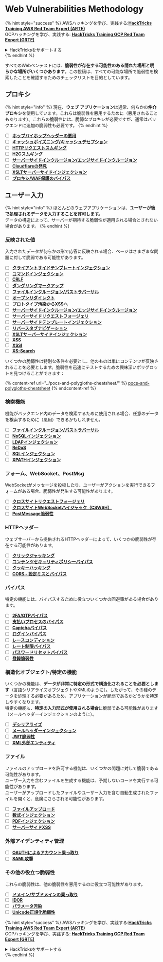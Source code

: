 # Web Vulnerabilities Methodology

{% hint style="success" %}
AWSハッキングを学び、実践する:<img src="/.gitbook/assets/arte.png" alt="" data-size="line">[**HackTricks Training AWS Red Team Expert (ARTE)**](https://training.hacktricks.xyz/courses/arte)<img src="/.gitbook/assets/arte.png" alt="" data-size="line">\
GCPハッキングを学び、実践する: <img src="/.gitbook/assets/grte.png" alt="" data-size="line">[**HackTricks Training GCP Red Team Expert (GRTE)**<img src="/.gitbook/assets/grte.png" alt="" data-size="line">](https://training.hacktricks.xyz/courses/grte)

<details>

<summary>HackTricksをサポートする</summary>

* [**サブスクリプションプラン**](https://github.com/sponsors/carlospolop)を確認してください！
* **💬 [**Discordグループ**](https://discord.gg/hRep4RUj7f)または[**Telegramグループ**](https://t.me/peass)に参加するか、**Twitter** 🐦 [**@hacktricks\_live**](https://twitter.com/hacktricks\_live)**をフォローしてください。**
* **[**HackTricks**](https://github.com/carlospolop/hacktricks)および[**HackTricks Cloud**](https://github.com/carlospolop/hacktricks-cloud)のGitHubリポジトリにPRを提出してハッキングトリックを共有してください。**

</details>
{% endhint %}

すべてのWebペンテストには、**脆弱性が存在する可能性のある隠れた場所と明らかな場所がいくつかあります**。この投稿は、すべての可能な場所で脆弱性を検索したことを確認するためのチェックリストを目的としています。

## プロキシ

{% hint style="info" %}
現在、**ウェブ** **アプリケーション**は通常、何らかの**仲介** **プロキシ**を使用しています。これらは脆弱性を悪用するために（悪用されることもあります）。これらの脆弱性には、脆弱なプロキシが必要ですが、通常はバックエンドに追加の脆弱性も必要です。
{% endhint %}

* [ ] [**ホップバイホップヘッダーの悪用**](../abusing-hop-by-hop-headers.md)
* [ ] [**キャッシュポイズニング/キャッシュデセプション**](../cache-deception.md)
* [ ] [**HTTPリクエストスムギング**](../http-request-smuggling/)
* [ ] [**H2Cスムギング**](../h2c-smuggling.md)
* [ ] [**サーバーサイドインクルージョン/エッジサイドインクルージョン**](../server-side-inclusion-edge-side-inclusion-injection.md)
* [ ] [**Cloudflareの発見**](../../network-services-pentesting/pentesting-web/uncovering-cloudflare.md)
* [ ] [**XSLTサーバーサイドインジェクション**](../xslt-server-side-injection-extensible-stylesheet-language-transformations.md)
* [ ] [**プロキシ/WAF保護のバイパス**](../proxy-waf-protections-bypass.md)

## **ユーザー入力**

{% hint style="info" %}
ほとんどのウェブアプリケーションは、**ユーザーが後で処理されるデータを入力することを許可します。**\
データの構造によって、サーバーが期待する脆弱性が適用される場合とされない場合があります。
{% endhint %}

### **反映された値**

入力されたデータが何らかの形で応答に反映される場合、ページはさまざまな問題に対して脆弱である可能性があります。

* [ ] [**クライアントサイドテンプレートインジェクション**](../client-side-template-injection-csti.md)
* [ ] [**コマンドインジェクション**](../command-injection.md)
* [ ] [**CRLF**](../crlf-0d-0a.md)
* [ ] [**ダングリングマークアップ**](../dangling-markup-html-scriptless-injection/)
* [ ] [**ファイルインクルージョン/パストラバーサル**](../file-inclusion/)
* [ ] [**オープンリダイレクト**](../open-redirect.md)
* [ ] [**プロトタイプ汚染からXSSへ**](../deserialization/nodejs-proto-prototype-pollution/#client-side-prototype-pollution-to-xss)
* [ ] [**サーバーサイドインクルージョン/エッジサイドインクルージョン**](../server-side-inclusion-edge-side-inclusion-injection.md)
* [ ] [**サーバーサイドリクエストフォージェリ**](../ssrf-server-side-request-forgery/)
* [ ] [**サーバーサイドテンプレートインジェクション**](../ssti-server-side-template-injection/)
* [ ] [**リバースタブナビゲーション**](../reverse-tab-nabbing.md)
* [ ] [**XSLTサーバーサイドインジェクション**](../xslt-server-side-injection-extensible-stylesheet-language-transformations.md)
* [ ] [**XSS**](../xss-cross-site-scripting/)
* [ ] [**XSSI**](../xssi-cross-site-script-inclusion.md)
* [ ] [**XS-Search**](../xs-search.md)

いくつかの脆弱性は特別な条件を必要とし、他のものは単にコンテンツが反映されることを必要とします。脆弱性を迅速にテストするための興味深いポリグロットを見つけることができます：

{% content-ref url="../pocs-and-polygloths-cheatsheet/" %}
[pocs-and-polygloths-cheatsheet](../pocs-and-polygloths-cheatsheet/)
{% endcontent-ref %}

### **検索機能**

機能がバックエンド内のデータを検索するために使用される場合、任意のデータを検索するために（悪用）できるかもしれません。

* [ ] [**ファイルインクルージョン/パストラバーサル**](../file-inclusion/)
* [ ] [**NoSQLインジェクション**](../nosql-injection.md)
* [ ] [**LDAPインジェクション**](../ldap-injection.md)
* [ ] [**ReDoS**](../regular-expression-denial-of-service-redos.md)
* [ ] [**SQLインジェクション**](../sql-injection/)
* [ ] [**XPATHインジェクション**](../xpath-injection.md)

### **フォーム、WebSocket、PostMsg**

WebSocketがメッセージを投稿したり、ユーザーがアクションを実行できるフォームがある場合、脆弱性が発生する可能性があります。

* [ ] [**クロスサイトリクエストフォージェリ**](../csrf-cross-site-request-forgery.md)
* [ ] [**クロスサイトWebSocketハイジャック（CSWSH）**](../websocket-attacks.md)
* [ ] [**PostMessage脆弱性**](../postmessage-vulnerabilities/)

### **HTTPヘッダー**

ウェブサーバーから提供されるHTTPヘッダーによって、いくつかの脆弱性が存在する可能性があります。

* [ ] [**クリックジャッキング**](../clickjacking.md)
* [ ] [**コンテンツセキュリティポリシーバイパス**](../content-security-policy-csp-bypass/)
* [ ] [**クッキーハッキング**](../hacking-with-cookies/)
* [ ] [**CORS - 設定ミスとバイパス**](../cors-bypass.md)

### **バイパス**

特定の機能には、バイパスするために役立ついくつかの回避策がある場合があります。

* [ ] [**2FA/OTPバイパス**](../2fa-bypass.md)
* [ ] [**支払いプロセスのバイパス**](../bypass-payment-process.md)
* [ ] [**Captchaバイパス**](../captcha-bypass.md)
* [ ] [**ログインバイパス**](../login-bypass/)
* [ ] [**レースコンディション**](../race-condition.md)
* [ ] [**レート制限バイパス**](../rate-limit-bypass.md)
* [ ] [**パスワードリセットバイパス**](../reset-password.md)
* [ ] [**登録脆弱性**](../registration-vulnerabilities.md)

### **構造化オブジェクト/特定の機能**

いくつかの機能は、**データが非常に特定の形式で構造化されることを必要とします**（言語シリアライズオブジェクトやXMLのように）。したがって、その種のデータを処理する必要があるため、アプリケーションが脆弱であるかどうかを特定しやすくなります。\
特定の機能も、**特定の入力形式が使用される場合**に脆弱である可能性があります（メールヘッダーインジェクションのように）。

* [ ] [**デシリアライズ**](../deserialization/)
* [ ] [**メールヘッダーインジェクション**](../email-injections.md)
* [ ] [**JWT脆弱性**](../hacking-jwt-json-web-tokens.md)
* [ ] [**XML外部エンティティ**](../xxe-xee-xml-external-entity.md)

### ファイル

ファイルのアップロードを許可する機能は、いくつかの問題に対して脆弱である可能性があります。\
ユーザー入力を含むファイルを生成する機能は、予期しないコードを実行する可能性があります。\
ユーザーがアップロードしたファイルやユーザー入力を含む自動生成されたファイルを開くと、危険にさらされる可能性があります。

* [ ] [**ファイルアップロード**](../file-upload/)
* [ ] [**数式インジェクション**](../formula-csv-doc-latex-ghostscript-injection.md)
* [ ] [**PDFインジェクション**](../xss-cross-site-scripting/pdf-injection.md)
* [ ] [**サーバーサイドXSS**](../xss-cross-site-scripting/server-side-xss-dynamic-pdf.md)

### **外部アイデンティティ管理**

* [ ] [**OAUTHによるアカウント乗っ取り**](../oauth-to-account-takeover.md)
* [ ] [**SAML攻撃**](../saml-attacks/)

### **その他の役立つ脆弱性**

これらの脆弱性は、他の脆弱性を悪用するのに役立つ可能性があります。

* [ ] [**ドメイン/サブドメインの乗っ取り**](../domain-subdomain-takeover.md)
* [ ] [**IDOR**](../idor.md)
* [ ] [**パラメータ汚染**](../parameter-pollution.md)
* [ ] [**Unicode正規化脆弱性**](../unicode-injection/)

{% hint style="success" %}
AWSハッキングを学び、実践する:<img src="/.gitbook/assets/arte.png" alt="" data-size="line">[**HackTricks Training AWS Red Team Expert (ARTE)**](https://training.hacktricks.xyz/courses/arte)<img src="/.gitbook/assets/arte.png" alt="" data-size="line">\
GCPハッキングを学び、実践する: <img src="/.gitbook/assets/grte.png" alt="" data-size="line">[**HackTricks Training GCP Red Team Expert (GRTE)**<img src="/.gitbook/assets/grte.png" alt="" data-size="line">](https://training.hacktricks.xyz/courses/grte)

<details>

<summary>HackTricksをサポートする</summary>

* [**サブスクリプションプラン**](https://github.com/sponsors/carlospolop)を確認してください！
* **💬 [**Discordグループ**](https://discord.gg/hRep4RUj7f)または[**Telegramグループ**](https://t.me/peass)に参加するか、**Twitter** 🐦 [**@hacktricks\_live**](https://twitter.com/hacktricks\_live)**をフォローしてください。**
* **[**HackTricks**](https://github.com/carlospolop/hacktricks)および[**HackTricks Cloud**](https://github.com/carlospolop/hacktricks-cloud)のGitHubリポジトリにPRを提出してハッキングトリックを共有してください。**

</details>
{% endhint %}
